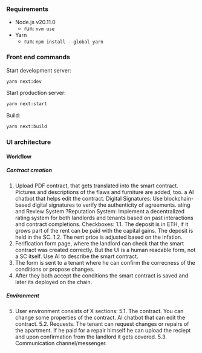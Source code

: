 ### Requirements

- Node.js v20.11.0
  - run: `nvm use`
- Yarn
  - run: `npm install --global yarn`

### Front end commands

Start development server:

```bash
yarn next:dev
```

Start production server:

```bash
yarn next:start
```

Build:

```bash
yarn next:build
```

### UI architecture

#### Workflow

##### Contract creation

1. Upload PDF contract, that gets translated into the smart contract. Pictures and descriptions of the flaws and furniture are added, too. a AI chatbot that helps edit the contract.
   Digital Signatures: Use blockchain-based digital signatures to verify the authenticity of agreements.
   ating and Review System
   ?Reputation System: Implement a decentralized rating system for both landlords and tenants based on past interactions and contract completions.
   Checkboxes:
   1.1. The deposit is in ETH, if it grows part of the rent can be paid with the capital gains. The deposit is held in the SC.
   1.2. The rent price is adjusted based on the infation.
2. Ferification form page, where the landlord can check that the smart contract was created correctly. But the UI is a human readable form, not a SC itself. Use AI to describe the smart contract.
3. The form is sent to a tenant where he can confirm the correcness of the conditions or propose changes.
4. After they both accept the conditions the smart contract is saved and later its deployed on the chain.

##### Environment

5. User environment consists of X sections:
   5.1. The contract. You can change some properties of the contract. AI chatbot that can edit the contract.
   5.2. Requests. The tenant can request changes or repairs of the apartment. If he paid for a repair himself he can upload the reciept and upon confirmation from the landlord it gets covered.
   5.3. Communication channel/messenger.
